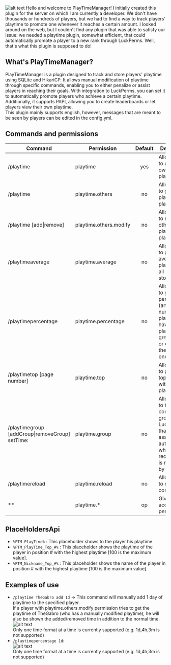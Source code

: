 ![alt text](https://i.imgur.com/cMGDraE.png "PlayTime Logo")
Hello and welcome to PlayTimeManager! I initially created this plugin for the server on which I am currently a developer. We don't have thousands or hundreds of players, but we had to find a way to track players' playtime to promote one whenever it reaches a certain amount. I looked around on the web, but I couldn't find any plugin that was able to satisfy our issue: we needed a playtime plugin, somewhat efficient, that could automatically promote a player to a new rank through LuckPerms. Well, that's what this plugin is supposed to do!
## What's PlayTimeManager?
PlayTimeManager is a plugin designed to track and store players' playtime using SQLite and HikariCP. It allows manual modification of playtime through specific commands, enabling you to either penalize or assist players in reaching their goals. With integration to LuckPerms, you can set it to automatically promote players who achieve a certain playtime. Additionally, it supports PAPI, allowing you to create leaderboards or let players view their own playtime.<br>
This plugin mainly supports english, however, messages that are meant to be seen by players can be edited in the config.yml. 
## Commands and permissions
| Command                                                                   | Permission              | Default | Description                                                                                                                            |
| --------------------------------------------------------------------------|-------------------------|:-------:|----------------------------------------------------------------------------------------------------------------------------------------|
| /playtime                                                                 | playtime                | yes     | Allows you to get your own own playtime                                                                                                |
| /playtime <playername>                                                    | playtime.others         | no      | Allows you to get other players' playtime                                                                                              |
| /playtime <playername> [add\|remove] <time>                               | playtime.others.modify  | no      | Allows you to modify other players' playtime                                                                                           |
| /playtimeaverage                                                          | playtime.average        | no      | Allows you to get the average playtime of all players stored                                                                           |
| /playtimepercentage <time>                                                | playtime.percentage     | no      | Allows you to get the percentage (and numbers) of players that<br>have a playtime greater than or equal to the specified one           |
| /playtimetop <amount of players> [page number]                            | playtime.top            | no      | Allows you to get the top n players with highest playtime                                                                              |
| /playtimegroup [addGroup\|removeGroup] <groupname> setTime:<timerequired> | playtime.group          | no      | Allows you to to configure a group of LuckPerms that will be<br>assigned automatically when the required time is reached by the player |
| /playtimereload                                                           | playtime.reload         | no      | Allows you to reload the config.yml                                                                                                    |
| **                                                                        | playtime.*              | op      | Gives you access to all permissions                                                                                                    |
## PlaceHoldersApi
* `%PTM_PlayTime%` : This placeholder shows to the player his playtime
* `%PTM_PlayTime_Top_#%` : This placeholder shows the playtime of the player in position # with the highest playtime [100 is the maximum value].
* `%PTM_Nickname_Top_#%` : This placeholder shows the name of the player in position # with the highest playtime [100 is the maximum value].
## Examples of use
* `/playtime TheGabro add 1d` -> This command will manually add 1 day of playtime to the specified player. <br> If a player with playtime.others.modify permission tries to get the playtime of TheGabro (who has a manually modified playtime), he will also be shown the added/removed time in addition to the normal time. <br> ![alt text](https://i.imgur.com/Aqd1Yh3.png "PlayTime addition example") <br> Only one time format at a time is currently supported (e.g. 1d,4h,3m is not supported)
* `/playtimepercentage 1d`: <br> ![alt text](https://i.imgur.com/wQndA7j.png "PlayTime percentage example") <br> Only one time format at a time is currently supported (e.g. 1d,4h,3m is not supported)
